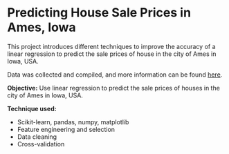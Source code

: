 # Predicting House Sale Prices in Ames, Iowa

This project introduces different techniques to improve the accuracy of a linear regression to predict the sale prices of house in the city of Ames in Iowa, USA. 

Data was collected and compiled, and more information can be found [here](https://ww2.amstat.org/publications/jse/v19n3/decock/DataDocumentation.txt).

**Objective:** Use linear regression to predict the sale prices of houses in the city of Ames in Iowa, USA.

**Technique used:**
* Scikit-learn, pandas, numpy, matplotlib
* Feature engineering and selection
* Data cleaning
* Cross-validation
